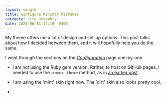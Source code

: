 ```yaml
---
layout: single
title: Configure Minimal Mistakes
category: site_assembly
date: 2021-06-11 14:19 -0400
---
```


My theme offers me a lot of design and set-up options. This post talks about how I decided between them, and it will hopefully help you do the same. 

I went through the sections on the [*Configuration*][mm-config] page one-by-one. 

* I am not using the Ruby gem version. Rather, to host on GitHub pages, I needed to use the `remote_theme` method, as in [an earlier post][post].

* I am using the 'mint' skin right now. The 'dirt' skin also looks pretty cool.

* 

[mm-config]: https://mmistakes.github.io/minimal-mistakes/docs/configuration/
[post]: http://shubhagrawal30.github.io/site_assembly/2021/06/09/visual-setup.html